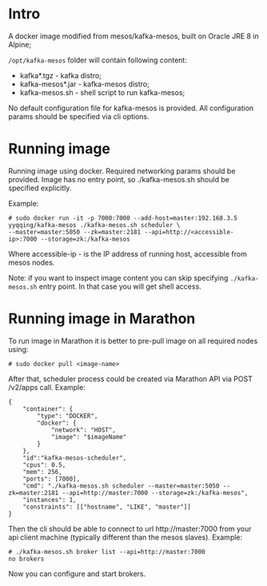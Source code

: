 # Intro
A docker image modified from mesos/kafka-mesos, built on Oracle JRE 8 in Alpine;

`/opt/kafka-mesos` folder will contain following content:
- kafka*.tgz - kafka distro;
- kafka-mesos*.jar - kafka-mesos distro;
- kafka-mesos.sh - shell script to run kafka-mesos;

No default configuration file for kafka-mesos is provided. All configuration params should be
specified via cli options.

# Running image
Running image using docker. Required networking params should be provided. Image has no entry point,
so ./kafka-mesos.sh should be specified explicitly.

Example:
```
# sudo docker run -it -p 7000:7000 --add-host=master:192.168.3.5 yyqqing/kafka-mesos ./kafka-mesos.sh scheduler \
--master=master:5050 --zk=master:2181 --api=http://<accessible-ip>:7000 --storage=zk:/kafka-mesos
```
Where accessible-ip - is the IP address of running host, accessible from mesos nodes.

Note: if you want to inspect image content you can skip specifying `./kafka-mesos.sh` entry point.
In that case you will get shell access.

# Running image in Marathon
To run image in Marathon it is better to pre-pull image on all required nodes using:
```
# sudo docker pull <image-name>
```

After that, scheduler process could be created via Marathon API via POST /v2/apps call.
Example:
```
{
    "container": {
        "type": "DOCKER",
        "docker": {
            "network": "HOST",
            "image": "$imageName"
        }
    },
    "id":"kafka-mesos-scheduler",
    "cpus": 0.5,
    "mem": 256,
    "ports": [7000],
    "cmd": "./kafka-mesos.sh scheduler --master=master:5050 --zk=master:2181 --api=http://master:7000 --storage=zk:/kafka-mesos",
    "instances": 1,
    "constraints": [["hostname", "LIKE", "master"]]
}
```

Then the cli should be able to connect to url http://master:7000 from your api client machine
(typically different than the mesos slaves). Example:
```
# ./kafka-mesos.sh broker list --api=http://master:7000
no brokers
```
Now you can configure and start brokers.

